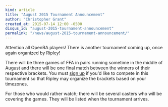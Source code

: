 ```yaml
---
kind: article
title: "August 2015 Tournament Announcement"
author: "Christopher Grant"
created_at: 2015-07-14 12:00 -0500
disqus_id: "august-2015-tournament-announcement"
permalink: "/news/august-2015-tournament-announcement/"
---
```


Attention all OpenRA players! There is another tournament coming up, once again organized by Ripley!

There will be three games of FFA in pairs running sometime in the middle of August and there will be one final match between the winners of their respective brackets. You must [sign up](http://compo.openra.net/) if you'd like to compete in this tournament so that Ripley may organize the brackets based on your timezones.

For those who would rather watch; there will be several casters who will be covering the games. They will be listed when the tournament arrives.